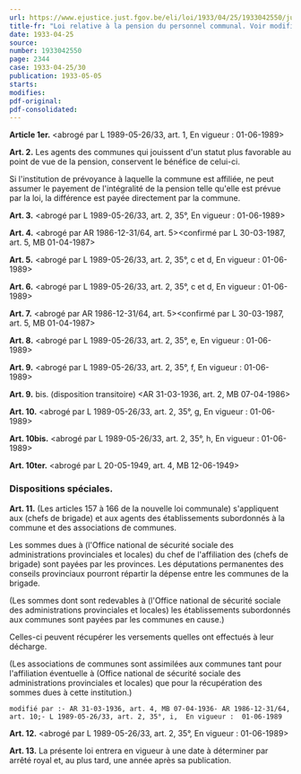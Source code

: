 ```yaml
---
url: https://www.ejustice.just.fgov.be/eli/loi/1933/04/25/1933042550/justel
title-fr: "Loi relative à la pension du personnel communal. Voir modification(s)"
date: 1933-04-25
source:
number: 1933042550
page: 2344
case: 1933-04-25/30
publication: 1933-05-05
starts:
modifies:
pdf-original:
pdf-consolidated:
---
```


**Article 1er.** <abrogé par L 1989-05-26/33, art. 1,  En vigueur :  01-06-1989>

**Art. 2.** Les agents des communes qui jouissent d'un statut plus favorable au point de vue de la pension, conservent le bénéfice de celui-ci.

Si l'institution de prévoyance à laquelle la commune est affiliée, ne peut assumer le payement de l'intégralité de la pension telle qu'elle est prévue par la loi, la différence est payée directement par la commune.

**Art. 3.** <abrogé par L 1989-05-26/33, art. 2, 35°,  En vigueur :  01-06-1989>

**Art. 4.** <abrogé par AR 1986-12-31/64, art. 5><confirmé par L 30-03-1987, art. 5, MB 01-04-1987>

**Art. 5.** <abrogé par L 1989-05-26/33, art. 2, 35°, c et d,  En vigueur :  01-06-1989>

**Art. 6.** <abrogé par L 1989-05-26/33, art. 2, 35°, c et d,  En vigueur :  01-06-1989>

**Art. 7.** <abrogé par AR 1986-12-31/64, art. 5><confirmé par L 30-03-1987, art. 5, MB 01-04-1987>

**Art. 8.** <abrogé par L 1989-05-26/33, art. 2, 35°, e,  En vigueur :  01-06-1989>

**Art. 9.** <abrogé par L 1989-05-26/33, art. 2, 35°, f,  En vigueur :  01-06-1989>

**Art. 9.** bis. (disposition transitoire) <AR 31-03-1936, art. 2, MB 07-04-1986>

**Art. 10.** <abrogé par L 1989-05-26/33, art. 2, 35°, g,  En vigueur :  01-06-1989>

**Art. 10bis.** <abrogé par L 1989-05-26/33, art. 2, 35°, h,  En vigueur :  01-06-1989>

**Art. 10ter.** <abrogé par L 20-05-1949, art. 4, MB 12-06-1949>

### Dispositions spéciales.

**Art. 11.** (Les articles 157 à 166 de la nouvelle loi communale) s'appliquent aux (chefs de brigade) et aux agents des établissements subordonnés à la commune et des associations de communes.

Les sommes dues à (l'Office national de sécurité sociale des administrations provinciales et locales) du chef de l'affiliation des (chefs de brigade) sont payées par les provinces. Les députations permanentes des conseils provinciaux pourront répartir la dépense entre les communes de la brigade.

(Les sommes dont sont redevables à (l'Office national de sécurité sociale des administrations provinciales et locales) les établissements subordonnés aux communes sont payées par les communes en cause.)

Celles-ci peuvent récupérer les versements quelles ont effectués à leur décharge.

(Les associations de communes sont assimilées aux communes tant pour l'affiliation éventuelle à (Office national de sécurité sociale des administrations provinciales et locales) que pour la récupération des sommes dues à cette institution.)

`modifié par :- AR 31-03-1936, art. 4, MB 07-04-1936- AR 1986-12-31/64, art. 10;- L 1989-05-26/33, art. 2, 35°, i,  En vigueur :  01-06-1989`

**Art. 12.** <abrogé par L 1989-05-26/33, art. 2, 35°,  En vigueur :  01-06-1989>

**Art. 13.** La présente loi entrera en vigueur à une date à déterminer par arrêté royal et, au plus tard, une année après sa publication.
